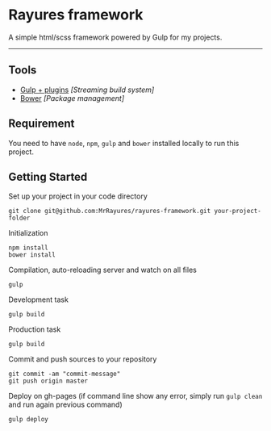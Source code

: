 # Rayures framework

A simple html/scss framework powered by Gulp for my projects.

- - -

## Tools

- [Gulp + plugins](http://gulpjs.com/) *[Streaming build system]*
- [Bower](http://bower.io/) *[Package management]*

## Requirement

You need to have `node`, `npm`, `gulp` and `bower` installed locally to run this project.

## Getting Started

Set up your project in your code directory

    git clone git@github.com:MrRayures/rayures-framework.git your-project-folder

Initialization

    npm install
    bower install

Compilation, auto-reloading server and watch on all files

    gulp

Development task 

    gulp build

Production task 

    gulp build

Commit and push sources to your repository

    git commit -am "commit-message"
    git push origin master

Deploy on gh-pages (if command line show any error, simply run `gulp clean` and run again previous command)

    gulp deploy
